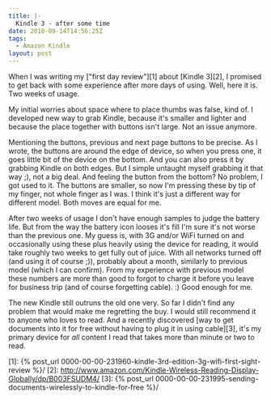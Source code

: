 ```yaml
---
title: |-
  Kindle 3 - after some time
date: 2010-09-14T14:56:25Z
tags:
  - Amazon Kindle
layout: post
---
```

When I was writing my ["first day review"][1] about [Kindle 3][2], I promised to get back with some experience after more days of using. Well, here it is. Two weeks of usage.

My initial worries about space where to place thumbs was false, kind of. I developed new way to grab Kindle, because it's smaller and lighter and because the place together with buttons isn't large. Not an issue anymore.

Mentioning the buttons, previous and next page buttons to be precise. As I wrote, the buttons are around the edge of device, so when you press one, it goes little bit of the device on the bottom. And you can also press it by grabbing Kindle on both edges. But I simple untaught myself grabbing it that way ;), not a big deal. And feeling the button from the bottom? No problem, I got used to it. The buttons are smaller, so now I'm pressing these by tip of my finger, not whole finger as I was. I think it's just a different way for different model. Both moves are equal for me.

After two weeks of usage I don't have enough samples to judge the battery life. But from the way the battery icon looses it's fill I'm sure it's not worse than the previous one. My guess is, with 3G and/or WiFi turned on and occasionally using these plus heavily using the device for reading, it would take roughly two weeks to get fully out of juice. With all networks turned off (and using it of course ;)), probably about a month, similarly to previous model (which I can confirm). From my experience with previous model these numbers are more than good to forgot to charge it before you leave for business trip (and of course forgetting cable). :) Good enough for me.

The new Kindle still outruns the old one very. So far I didn't find any problem that would make me regretting the buy. I would still recommend it to anyone who loves to read. And a recently discovered [way to get documents into it for free without having to plug it in using cable][3], it's my primary device for _all_ content I read that takes more than minute or two to read.

[1]: {% post_url 0000-00-00-231960-kindle-3rd-edition-3g-wifi-first-sight-review %}/
[2]: http://www.amazon.com/Kindle-Wireless-Reading-Display-Globally/dp/B003FSUDM4/
[3]: {% post_url 0000-00-00-231995-sending-documents-wirelessly-to-kindle-for-free %}/